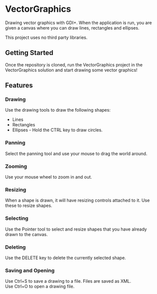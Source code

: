 # VectorGraphics
Drawing vector graphics with GDI+. When the application is run, you are given a canvas where you can draw lines, rectangles and ellipses.

This project uses no third party libraries.

## Getting Started
Once the repository is cloned, run the VectorGraphics project in the VectorGraphics solution and start drawing some vector graphics!

## Features

### Drawing
Use the drawing tools to draw the following shapes:

- Lines
- Rectangles
- Ellipses - Hold the CTRL key to draw circles.

### Panning
Select the panning tool and use your mouse to drag the world around.

### Zooming
Use your mouse wheel to zoom in and out.

### Resizing
When a shape is drawn, it will have resizing controls attached to it. Use these to resize shapes.

### Selecting
Use the Pointer tool to select and resize shapes that you have already drawn to the canvas.

### Deleting
Use the DELETE key to delete the currently selected shape.

### Saving and Opening
Use Ctrl+S to save a drawing to a file. Files are saved as XML.  
Use Ctrl+O to open a drawing file.
